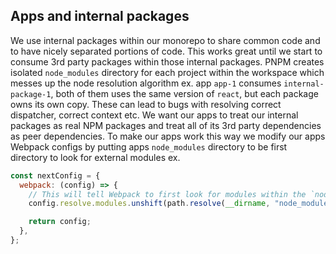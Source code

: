 ## Apps and internal packages

We use internal packages within our monorepo to share common code and to have nicely separated portions of code. This works
great until we start to consume 3rd party packages within those internal packages. PNPM creates isolated `node_modules` directory
for each project within the workspace which messes up the node resolution algorithm ex. app `app-1` consumes `internal-package-1`,
both of them uses the same version of `react`, but each package owns its own copy. These can lead to bugs with resolving correct
dispatcher, correct context etc. We want our apps to treat our internal packages as real NPM packages and treat all of its 3rd party
dependencies as peer dependencies. To make our apps work this way we modify our apps Webpack configs by putting apps `node_modules` directory
to be first directory to look for external modules ex.

```js
const nextConfig = {
  webpack: (config) => {
    // This will tell Webpack to first look for modules within the `node_modules` directory of an app
    config.resolve.modules.unshift(path.resolve(__dirname, "node_modules"));

    return config;
  },
};
```
